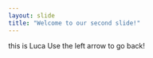 ```yaml
---
layout: slide
title: "Welcome to our second slide!"
---
```

this is Luca
Use the left arrow to go back!
